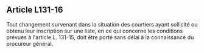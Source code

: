 Article L131-16
----
Tout changement survenant dans la situation des courtiers ayant sollicité ou
obtenu leur inscription sur une liste, en ce qui concerne les conditions prévues
à l'article L. 131-15, doit être porté sans délai à la connaissance du procureur
général.
